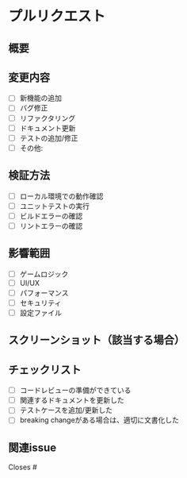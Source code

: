 # プルリクエスト

## 概要
<!-- このプルリクエストで何を変更したかを簡潔に説明してください -->

## 変更内容
<!-- 変更した内容を詳しく説明してください -->
- [ ] 新機能の追加
- [ ] バグ修正
- [ ] リファクタリング
- [ ] ドキュメント更新
- [ ] テストの追加/修正
- [ ] その他: 

## 検証方法
<!-- この変更をどのように検証したかを説明してください -->
- [ ] ローカル環境での動作確認
- [ ] ユニットテストの実行
- [ ] ビルドエラーの確認
- [ ] リントエラーの確認

## 影響範囲
<!-- この変更が影響する範囲を説明してください -->
- [ ] ゲームロジック
- [ ] UI/UX
- [ ] パフォーマンス
- [ ] セキュリティ
- [ ] 設定ファイル

## スクリーンショット（該当する場合）
<!-- UIの変更がある場合は、before/afterのスクリーンショットを添付してください -->

## チェックリスト
- [ ] コードレビューの準備ができている
- [ ] 関連するドキュメントを更新した
- [ ] テストケースを追加/更新した
- [ ] breaking changeがある場合は、適切に文書化した

## 関連issue
<!-- 関連するissueがあれば記載してください -->
Closes #